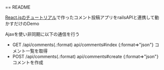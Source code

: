 == README

[React.jsのチュートリアル](https://facebook.github.io/react/docs/tutorial.html)で作ったコメント投稿アプリをrailsAPIと連携して動かすだけのDemo

Ajaxを使い非同期に以下の通信を行う

* GET  /api/comments(.:format) api/comments#index  {:format=>"json"} コメント一覧を取得
* POST /api/comments(.:format) api/comments#create {:format=>"json"} コメントを作成
